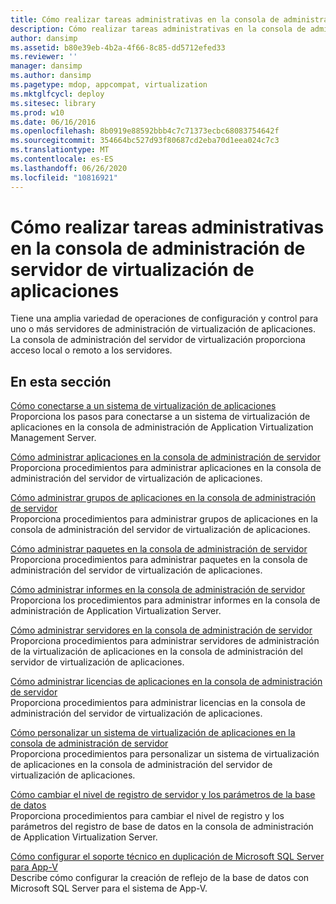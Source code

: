 ```yaml
---
title: Cómo realizar tareas administrativas en la consola de administración de servidor de virtualización de aplicaciones
description: Cómo realizar tareas administrativas en la consola de administración de servidor de virtualización de aplicaciones
author: dansimp
ms.assetid: b80e39eb-4b2a-4f66-8c85-dd5712efed33
ms.reviewer: ''
manager: dansimp
ms.author: dansimp
ms.pagetype: mdop, appcompat, virtualization
ms.mktglfcycl: deploy
ms.sitesec: library
ms.prod: w10
ms.date: 06/16/2016
ms.openlocfilehash: 8b0919e88592bbb4c7c71373ecbc68083754642f
ms.sourcegitcommit: 354664bc527d93f80687cd2eba70d1eea024c7c3
ms.translationtype: MT
ms.contentlocale: es-ES
ms.lasthandoff: 06/26/2020
ms.locfileid: "10816921"
---
```

# Cómo realizar tareas administrativas en la consola de administración de servidor de virtualización de aplicaciones


Tiene una amplia variedad de operaciones de configuración y control para uno o más servidores de administración de virtualización de aplicaciones. La consola de administración del servidor de virtualización proporciona acceso local o remoto a los servidores.

## En esta sección


<a href="" id="how-to-connect-to-an-application-virtualization-system"></a>[Cómo conectarse a un sistema de virtualización de aplicaciones](how-to-connect-to-an-application-virtualization-system.md)  
Proporciona los pasos para conectarse a un sistema de virtualización de aplicaciones en la consola de administración de Application Virtualization Management Server.

<a href="" id="how-to-manage-applications-in-the-server-management-console"></a>[Cómo administrar aplicaciones en la consola de administración de servidor](how-to-manage-applications-in-the-server-management-console.md)  
Proporciona procedimientos para administrar aplicaciones en la consola de administración del servidor de virtualización de aplicaciones.

<a href="" id="how-to-manage-application-groups-in-the-server-management-console"></a>[Cómo administrar grupos de aplicaciones en la consola de administración de servidor](how-to-manage-application-groups-in-the-server-management-console.md)  
Proporciona procedimientos para administrar grupos de aplicaciones en la consola de administración del servidor de virtualización de aplicaciones.

<a href="" id="how-to-manage-packages-in-the-server-management-console"></a>[Cómo administrar paquetes en la consola de administración de servidor](how-to-manage-packages-in-the-server-management-console.md)  
Proporciona procedimientos para administrar paquetes en la consola de administración del servidor de virtualización de aplicaciones.

<a href="" id="how-to-manage-reports-in-the-server-management-console"></a>[Cómo administrar informes en la consola de administración de servidor](how-to-manage-reports-in-the-server-management-console.md)  
Proporciona los procedimientos para administrar informes en la consola de administración de Application Virtualization Server.

<a href="" id="how-to-manage-servers-in-the-server-management-console"></a>[Cómo administrar servidores en la consola de administración de servidor](how-to-manage-servers-in-the-server-management-console.md)  
Proporciona procedimientos para administrar servidores de administración de la virtualización de aplicaciones en la consola de administración del servidor de virtualización de aplicaciones.

<a href="" id="how-to-manage-application-licenses-in-the-server-management-console"></a>[Cómo administrar licencias de aplicaciones en la consola de administración de servidor](how-to-manage-application-licenses-in-the-server-management-console.md)  
Proporciona procedimientos para administrar licencias en la consola de administración del servidor de virtualización de aplicaciones.

<a href="" id="how-to-customize-an-application-virtualization-system-in-the-server-management-console"></a>[Cómo personalizar un sistema de virtualización de aplicaciones en la consola de administración de servidor](how-to-customize-an-application-virtualization-system-in-the-server-management-console.md)  
Proporciona procedimientos para personalizar un sistema de virtualización de aplicaciones en la consola de administración del servidor de virtualización de aplicaciones.

<a href="" id="how-to-change-the-server-logging-level-and-the-database-parameters"></a>[Cómo cambiar el nivel de registro de servidor y los parámetros de la base de datos](how-to-change-the-server-logging-level-and-the-database-parameters.md)  
Proporciona procedimientos para cambiar el nivel de registro y los parámetros del registro de base de datos en la consola de administración de Application Virtualization Server.

<a href="" id="how-to-configure-microsoft-sql-server-mirroring-support-for-app-v"></a>[Cómo configurar el soporte técnico en duplicación de Microsoft SQL Server para App-V](how-to-configure-microsoft-sql-server-mirroring-support-for-app-v.md)  
Describe cómo configurar la creación de reflejo de la base de datos con Microsoft SQL Server para el sistema de App-V.

 

 





